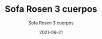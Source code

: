 ---
date: '2021-06-21'
title: Sofa Rosen 3 cuerpos
subtitle: Sofa Rosen 3 cuerpos
image: https://lh3.googleusercontent.com/pw/ACtC-3cWeFMT4MQCrMFBbAa3xM5ULX7JhQ0TIIpHcnPc3Aw5x8C4kZ2UUBHCRLJfnJMcQDoXLURcacnyX-4-rKDBNhLD-Vja63BH5Z6pm5Xhfc4ECJN8slANd-Uzxk1DjFJJXkfKAEcLxxeL3Fv5JCjONpMAXw=w828-h621-no?authuser=0
price: $ 130.000
weight: 130
description: Sofa de 3 cuerpos marca Rosen. Respaldo reclinable tipo futon
link: 
exclude: false
---